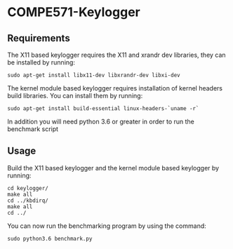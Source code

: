 # COMPE571-Keylogger

## Requirements
The X11 based keylogger requires the X11 and xrandr dev libraries, they can be installed by running:
```
sudo apt-get install libx11-dev libxrandr-dev libxi-dev
```

The kernel module based keylogger requires installation of kernel headers build libraries. You can install them by running:
```
sudo apt-get install build-essential linux-headers-`uname -r`
```


In addition you will need python 3.6 or greater in order to run the benchmark script

## Usage
Build the X11 based keylogger and the kernel module based keylogger by running:

```
cd keylogger/
make all
cd ../kbdirq/
make all
cd ../
```

You can now run the benchmarking program by using the command:
```
sudo python3.6 benchmark.py
```
